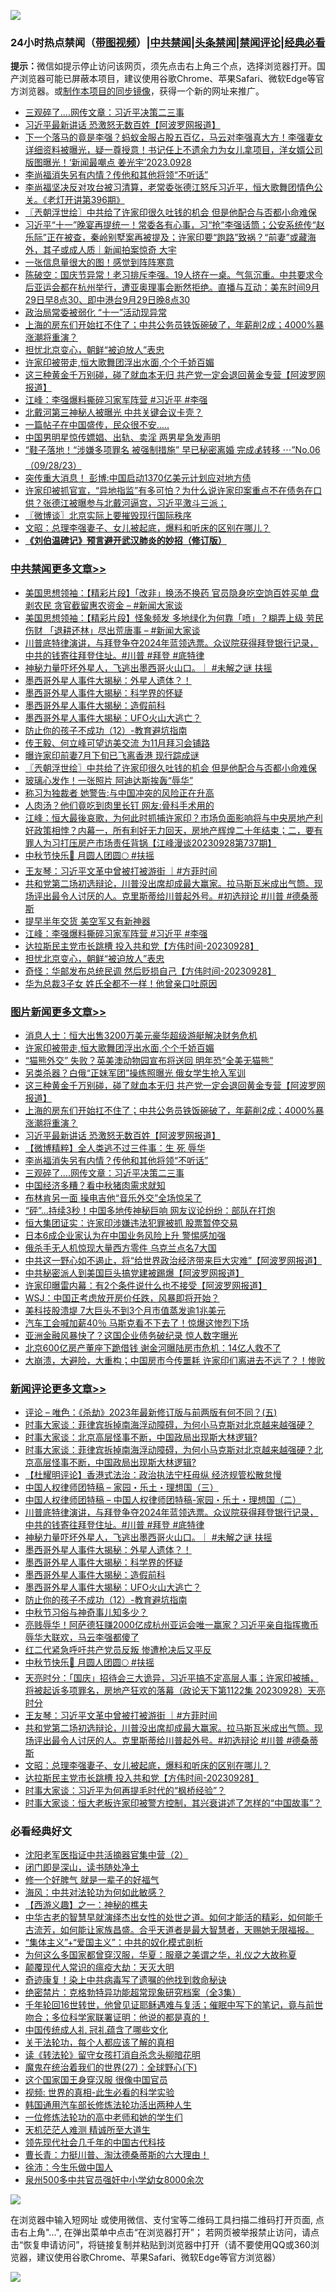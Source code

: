 ![](https://raw.githubusercontent.com/jsvpn/jsproxy/dev/64photo/fqnews-qr.jpg)

<div id="tt">
<h3>24小时热点禁闻（<a href="https://391091.xyz" target="_blank">带图视频</a>）|<a href="#%E4%B8%AD%E5%85%B1%E7%A6%81%E9%97%BB%E6%9B%B4%E5%A4%9A%E6%96%87%E7%AB%A0">中共禁闻</a>|<a href="#%E5%9B%BE%E7%89%87%E6%96%B0%E9%97%BB%E6%9B%B4%E5%A4%9A%E6%96%87%E7%AB%A0">头条禁闻</a>|<a href="#%E6%96%B0%E9%97%BB%E8%AF%84%E8%AE%BA%E6%9B%B4%E5%A4%9A%E6%96%87%E7%AB%A0">禁闻评论|<a href="#%E5%BF%85%E7%9C%8B%E7%BB%8F%E5%85%B8%E5%A5%BD%E6%96%87">经典必看</a></h3>
<div><b>提示：</b>微信如提示停止访问该网页，须先点击右上角三个点，选择浏览器打开。国产浏览器可能已屏蔽本项目，建议使用谷歌Chrome、苹果Safari、微软Edge等官方浏览器。或<a href="%E5%88%B6%E4%BD%9Cgit%E7%A6%81%E9%97%BB%E9%95%9C%E5%83%8F.md">制作本项目的同步镜像</a>，获得一个新的网址来推广。</div>
<ul>

<li><a href="/topimagenews/20230929/1940000.md">三观碎了....网传文章：习近平决策二三事</a></li>
<li><a href="/topimagenews/20230929/1940185.md">习近平最新讲话 恐激怒无数百姓【阿波罗网报道】</a></li>
<li><a href="/sohnews/20230929/1940062.md">下一个落马的竟是李强？蚂蚁金服占股五百亿，马云对李强真大方！李强妻女详细资料被曝光，疑一尊授意！书记任上不遗余力为女儿拿项目，洋女婿公司版图曝光！‘新闻最嘲点 姜光宇’2023.0928</a></li>
<li><a href="/topimagenews/20230929/1940014.md">李尚福消失另有内情？传他和其他将领“不听话”</a></li>
<li><a href="/sohnews/20230929/1940271.md">李尚福坚决反对攻台被习清算，老常委张德江怒斥习近平，恒大歌舞团情色公关。《老灯开讲第396期》</a></li>
<li><a href="/cbnews/20230929/1940154.md">〖兲朝浮世绘〗中共给了许家印很久吐钱的机会 但是他配合与否都小命难保</a></li>
<li><a href="/sohnews/20230929/1940174.md">习近平“十一”晚宴再提统一！常委各有心事，习“抢”李强话筒；公安系统传“赵乐际”正在被查，秦岭别墅案再被提及；许家印要“跑路”致祸？“前妻”或藏海外，其子或成人质｜新闻拍案惊奇 大宇</a></li>
<li><a href="/cnnews/20230929/1940032.md">一张信息量很大的图！感觉到阵阵寒意</a></li>
<li><a href="/sohnews/20230929/1940277.md">陈破空：国庆节异常！老习排斥李强。19人挤在一桌。气氛沉重。中共要求今后亚运会都在杭州举行，遭亚奥理事会断然拒绝。直播与互动：美东时间9月29日早8点30、即中港台9月29日晚8点30</a></li>
<li><a href="/ssgc/20230929/1940304.md">政治局常委被弱化 “十一”活动现异常</a></li>
<li><a href="/topimagenews/20230929/1940254.md">上海的房东们开始扛不住了；中共公务员铁饭碗破了，年薪削2成；4000%暴涨潮将重演？</a></li>
<li><a href="/cbnews/20230929/1940028.md">担忧北京变心，朝鲜“被迫放人”表忠</a></li>
<li><a href="/topimagenews/20230929/1940334.md">许家印被带走,恒大歌舞团浮出水面,个个千娇百媚</a></li>
<li><a href="/topimagenews/20230929/1940260.md">这三种黄金千万别碰，碰了就血本无归 共产党一定会退回黄金专营【阿波罗网报道】</a></li>
<li><a href="/cbnews/20230929/1940049.md">江峰：李强爆料撕碎习家军阵营 #习近平 #李强</a></li>
<li><a href="/baitai/20230929/1940303.md">北戴河第三神秘人被曝光 中共关键会议卡壳？</a></li>
<li><a href="/cnnews/20230929/1940036.md">一篇帖子在中国盛传，民众很不安…..</a></li>
<li><a href="/yule/20230929/1940119.md">中国男明星惊传嫖娼、出轨、卖淫 两男星急发声明</a></li>
<li><a href="/sohnews/20230929/1939992.md">“鞋子落地！“涉嫌多项罪名 被强制措施” 早已秘密离婚 完成💰转移 ⋯”No.06（09/28/23）</a></li>
<li><a href="/cnnews/20230929/1940127.md">突传重大消息！ 彭博:中国启动1370亿美元计划应对地方债</a></li>
<li><a href="/sohnews/20230929/1940003.md">许家印被抓官宣，“异地指监”有多可怕？为什么说许家印案重点不在债务在口供？张德江被曝参与北戴河逼宫，习近平激斗三派；</a></li>
<li><a href="/ssgc/20230929/1940059.md">〖微博谈〗北京实际上要摧毁现行国际秩序</a></li>
<li><a href="/comments/20230929/1940050.md">文昭：总理李强妻子、女儿被起底，爆料和听床的区别在哪儿？</a></li>
<li><b><a href="/comments/20200207/1272816.md" target="_blank">《刘伯温碑记》预言避开武汉肺炎的妙招（修订版）</a></b></li>
</ul>
</div>

<div class="catlist">
<h3><a href="/cbnews/" target="_blank">中共禁闻</a><span><a href="/cbnews/" target="_blank" rel="nofollow">更多文章>></a></span></h3>
<ul>
<li><a href="/cbnews/20230930/1940434.md" target="_blank">美国思想领袖：【精彩片段】「改非」换汤不换药 官员隐身吃空饷百姓买单 盘剥农民 贪官截留惠农资金 &#8211; #新闻大家谈</a></li>
<li><a href="/cbnews/20230930/1940428.md" target="_blank">美国思想领袖：【精彩片段】怪象频发 多地绿化为何靠「喷」？糊弄上级 劳民伤财 「退耕还林」尽出荒唐事 &#8211; #新闻大家谈</a></li>
<li><a href="/comments/20230929/1940292.md" target="_blank">川普底特律演讲，与拜登争夺2024年蓝领选票。众议院获得拜登银行记录，中共的钱寄往拜登住址。#川普 #拜登 #底特律</a></li>
<li><a href="/comments/20230929/1940291.md" target="_blank">神秘力量吓坏外星人，飞逃出墨西哥火山口。｜ #未解之谜 扶摇</a></li>
<li><a href="/comments/20230929/1940290.md" target="_blank">墨西哥外星人事件大揭秘：外星人遗体？！</a></li>
<li><a href="/comments/20230929/1940289.md" target="_blank">墨西哥外星人事件大揭秘：科学界的怀疑</a></li>
<li><a href="/comments/20230929/1940288.md" target="_blank">墨西哥外星人事件大揭秘：造假前科</a></li>
<li><a href="/comments/20230929/1940287.md" target="_blank">墨西哥外星人事件大揭秘：UFO火山大逃亡？</a></li>
<li><a href="/comments/20230929/1940275.md" target="_blank">防止你的孩子不成功（12）-教育避坑指南</a></li>
<li><a href="/cbnews/20230929/1940242.md" target="_blank">传王毅、何立峰可望访美交流 为11月拜习会铺路</a></li>
<li><a href="/cbnews/20230929/1940164.md" target="_blank">曝许家印前妻7月下旬已飞离香港 现行踪成谜</a></li>
<li><a href="/cbnews/20230929/1940154.md" target="_blank">〖兲朝浮世绘〗中共给了许家印很久吐钱的机会 但是他配合与否都小命难保</a></li>
<li><a href="/cbnews/20230929/1940145.md" target="_blank">玻璃心发作！一张照片 阿迪达斯挨轰“辱华”</a></li>
<li><a href="/cbnews/20230929/1940139.md" target="_blank">称习为独裁者 她警告:与中国冲突的风险正在升高</a></li>
<li><a href="/cbnews/20230929/1940138.md" target="_blank">人肉汤？他们竟吃到肉里长钉 网友:骨科手术用的</a></li>
<li><a href="/cbnews/20230929/1940136.md" target="_blank">江峰：恒大最後哀歌，为何此时抓捕许家印？市场负面影响将与中央房地产利好政策相悖？内幕一，所有利好无力回天，房地产辉煌二十年结束；二，要有罪人为习打压房产市场责任背锅【江峰漫谈20230928第737期】</a></li>
<li><a href="/comments/20230929/1940098.md" target="_blank">中秋节快乐🌸 月圆人团圆🌕 #扶摇</a></li>
<li><a href="/comments/20230929/1940078.md" target="_blank">王友琴：习近平文革中曾被打被游街 ｜#方菲时间</a></li>
<li><a href="/comments/20230929/1940067.md" target="_blank">共和党第二场初选辩论，川普没出席却成最大赢家。拉马斯瓦米成出气筒。现场评出最令人讨厌的人。克里斯蒂给川普起外号。#初选辩论 #川普 #德桑蒂斯</a></li>
<li><a href="/cbnews/20230929/1940051.md" target="_blank">提早半年交货 美空军又有新神器</a></li>
<li><a href="/cbnews/20230929/1940049.md" target="_blank">江峰：李强爆料撕碎习家军阵营 #习近平 #李强</a></li>
<li><a href="/comments/20230929/1940042.md" target="_blank">达拉斯民主党市长跳槽 投入共和党【方伟时间-20230928】</a></li>
<li><a href="/cbnews/20230929/1940028.md" target="_blank">担忧北京变心，朝鲜“被迫放人”表忠</a></li>
<li><a href="/comments/20230928/1939882.md" target="_blank">奇怪：华邮发布总统民调 然后贬损自己【方伟时间-20230928】</a></li>
<li><a href="/cbnews/20230928/1939881.md" target="_blank">华为总裁3子女 姓氏全都不一样！他曾亲口吐原因</a></li>

</ul>
</div>
<div class="catlist">
<h3><a href="/topimagenews/" target="_blank">图片新闻</a><span><a href="/topimagenews/" target="_blank" rel="nofollow">更多文章>></a></span></h3>
<ul>
<li><a href="/topimagenews/20230929/1940352.md" target="_blank">消息人士：恒大出售3200万美元豪华超级游艇解决财务危机</a></li>
<li><a href="/topimagenews/20230929/1940334.md" target="_blank">许家印被带走,恒大歌舞团浮出水面,个个千娇百媚</a></li>
<li><a href="/topimagenews/20230929/1940326.md" target="_blank">“猫熊外交” 失败？英美澳动物园宣布将送回 明年恐“全美无猫熊”</a></li>
<li><a href="/topimagenews/20230929/1940312.md" target="_blank">另类杀器？白俄“正妹军团”操练照曝光 俄女学生抢入军训</a></li>
<li><a href="/topimagenews/20230929/1940260.md" target="_blank">这三种黄金千万别碰，碰了就血本无归 共产党一定会退回黄金专营【阿波罗网报道】</a></li>
<li><a href="/topimagenews/20230929/1940254.md" target="_blank">上海的房东们开始扛不住了；中共公务员铁饭碗破了，年薪削2成；4000%暴涨潮将重演？</a></li>
<li><a href="/topimagenews/20230929/1940185.md" target="_blank">习近平最新讲话 恐激怒无数百姓【阿波罗网报道】</a></li>
<li><a href="/topimagenews/20230929/1940137.md" target="_blank">【微博精粹】全人类逃不过三件事：生 死 辱华</a></li>
<li><a href="/topimagenews/20230929/1940014.md" target="_blank">李尚福消失另有内情？传他和其他将领“不听话”</a></li>
<li><a href="/topimagenews/20230929/1940000.md" target="_blank">三观碎了&#8230;.网传文章：习近平决策二三事</a></li>
<li><a href="/topimagenews/20230929/1939939.md" target="_blank">中国经济多糟？看中秋猪肉需求就知</a></li>
<li><a href="/topimagenews/20230928/1939900.md" target="_blank">布林肯另一面 操电吉他“音乐外交”全场惊呆了</a></li>
<li><a href="/topimagenews/20230928/1939890.md" target="_blank">“砰”…持续3秒！中国多地传神秘巨响 网友议论纷纷：部队在打炮</a></li>
<li><a href="/topimagenews/20230928/1939889.md" target="_blank">恒大集团证实：许家印涉嫌违法犯罪被抓 股票暂停交易</a></li>
<li><a href="/topimagenews/20230928/1939856.md" target="_blank">日本6成企业家认为在中国业务风险上升 警惕感加强</a></li>
<li><a href="/topimagenews/20230928/1939849.md" target="_blank">俄杀手无人机惊现大量西方零件 乌克兰点名7大国</a></li>
<li><a href="/topimagenews/20230928/1939796.md" target="_blank">中共这一野心如不遏止，将“给世界政治经济带来巨大灾难”【阿波罗网报道】</a></li>
<li><a href="/topimagenews/20230928/1939772.md" target="_blank">中共秘密派人到美国巨头搞党建被踢爆【阿波罗网报道】</a></li>
<li><a href="/topimagenews/20230928/1939771.md" target="_blank">许家印曝雷内幕：有2个条件说什么也不接受【阿波罗网报道】</a></li>
<li><a href="/topimagenews/20230928/1939628.md" target="_blank">WSJ：中国正考虑放开房价任跌，风暴即将开始？</a></li>
<li><a href="/topimagenews/20230927/1939434.md" target="_blank">美科技股溃堤 7大巨头不到3个月市值蒸发逾1兆美元</a></li>
<li><a href="/topimagenews/20230927/1939423.md" target="_blank">汽车工会喊加薪40％ 马斯克看不下去了！惊爆这惨烈下场</a></li>
<li><a href="/topimagenews/20230927/1939408.md" target="_blank">亚洲金融风暴快了？这国企业债务破纪录 惊人数字曝光</a></li>
<li><a href="/topimagenews/20230927/1939407.md" target="_blank">北京600亿房产董座下跪借钱 谢金河曝陆房市危机：14亿人救不了</a></li>
<li><a href="/topimagenews/20230927/1939365.md" target="_blank">大崩溃，大避险，大重构；中国房市今传噩耗 许家印们离进去不远了？！惨败</a></li>

</ul>
</div>
<div class="catlist">
<h3><a href="/comments/" target="_blank">新闻评论</a><span><a href="/comments/" target="_blank" rel="nofollow">更多文章>></a></span></h3>
<ul>
<li><a href="/comments/20230930/1940374.md" target="_blank">评论 &#8211; 唯色：《杀劫》2023年最新修订版与前两版有何不同？(五)</a></li>
<li><a href="/comments/20230930/1940372.md" target="_blank">时事大家谈：菲律宾拆掉南海浮动障碍，为何小马克斯对北京越来越强硬？</a></li>
<li><a href="/comments/20230929/1940358.md" target="_blank">时事大家谈：北京高层怪事不断，中国政局出现斯大林逻辑?</a></li>
<li><a href="/comments/20230929/1940348.md" target="_blank">时事大家谈：菲律宾拆掉南海浮动障碍，为何小马克斯对北京越来越强硬？北京高层怪事不断，中国政局出现斯大林逻辑?</a></li>
<li><a href="/comments/20230929/1940321.md" target="_blank">【杜耀明评论】香港式法治：政治执法宁枉毋纵 经济规管松散怠慢</a></li>
<li><a href="/comments/20230929/1940320.md" target="_blank">中国人权律师团特稿 &#8211; 家园・乐土・理想国（三）</a></li>
<li><a href="/comments/20230929/1940319.md" target="_blank">中国人权律师团特稿 &#8211; 中国人权律师团特稿-家园・乐土・理想国（二）</a></li>
<li><a href="/comments/20230929/1940292.md" target="_blank">川普底特律演讲，与拜登争夺2024年蓝领选票。众议院获得拜登银行记录，中共的钱寄往拜登住址。#川普 #拜登 #底特律</a></li>
<li><a href="/comments/20230929/1940291.md" target="_blank">神秘力量吓坏外星人，飞逃出墨西哥火山口。｜ #未解之谜 扶摇</a></li>
<li><a href="/comments/20230929/1940290.md" target="_blank">墨西哥外星人事件大揭秘：外星人遗体？！</a></li>
<li><a href="/comments/20230929/1940289.md" target="_blank">墨西哥外星人事件大揭秘：科学界的怀疑</a></li>
<li><a href="/comments/20230929/1940288.md" target="_blank">墨西哥外星人事件大揭秘：造假前科</a></li>
<li><a href="/comments/20230929/1940287.md" target="_blank">墨西哥外星人事件大揭秘：UFO火山大逃亡？</a></li>
<li><a href="/comments/20230929/1940275.md" target="_blank">防止你的孩子不成功（12）-教育避坑指南</a></li>
<li><a href="/comments/20230929/1940266.md" target="_blank">中秋节习俗与神奇事儿知多少？</a></li>
<li><a href="/comments/20230929/1940159.md" target="_blank">亮贱辱华！阿萨德狂赚2000亿成杭州亚运会唯一赢家？习近平亲自指挥撒币辱华大联欢，马云李强都傻了</a></li>
<li><a href="/comments/20230929/1940102.md" target="_blank">红二代紧急呼吁共产党员反叛 惨遭枪决后又平反</a></li>
<li><a href="/comments/20230929/1940098.md" target="_blank">中秋节快乐🌸 月圆人团圆🌕 #扶摇</a></li>
<li><a href="/comments/20230929/1940095.md" target="_blank">天亮时分：「国庆」招待会三大诡异，习近平搞不定高层人事；许家印被捕，将被起诉多项罪名，房地产狂欢的落幕（政论天下第1122集 20230928）天亮时分</a></li>
<li><a href="/comments/20230929/1940078.md" target="_blank">王友琴：习近平文革中曾被打被游街 ｜#方菲时间</a></li>
<li><a href="/comments/20230929/1940067.md" target="_blank">共和党第二场初选辩论，川普没出席却成最大赢家。拉马斯瓦米成出气筒。现场评出最令人讨厌的人。克里斯蒂给川普起外号。#初选辩论 #川普 #德桑蒂斯</a></li>
<li><a href="/comments/20230929/1940050.md" target="_blank">文昭：总理李强妻子、女儿被起底，爆料和听床的区别在哪儿？</a></li>
<li><a href="/comments/20230929/1940042.md" target="_blank">达拉斯民主党市长跳槽 投入共和党【方伟时间-20230928】</a></li>
<li><a href="/comments/20230929/1939935.md" target="_blank">时事大家谈：习近平为何再提毛时代的“枫桥经验”？</a></li>
<li><a href="/comments/20230929/1939934.md" target="_blank">时事大家谈：恒大老板许家印被警方控制，其兴衰讲述了怎样的“中国故事”？</a></li>

</ul>
</div>

<div class="catlist">
<h3>必看经典好文</h3>
<ul>
<li><a href="/comments/20221222/1826761.md" target="_blank">沈阳老军医指证中共活摘器官集中营（2）</a></li>
<li><a href="/tculture/20200803/1373949.md" target="_blank">闭门即是深山，读书随处净土</a></li>
<li><a href="/funmedia/20200713/1359909.md" target="_blank">修一个好脾气 就是一辈子的好福气</a></li>
<li><a href="/comments/20191218/1228234.md" target="_blank">海风：中共对法轮功为何如此敏感？</a></li>
<li><a href="/comments/20210210/1484775.md" target="_blank">【西游义趣】之一：神秘的樵夫</a></li>
<li><a href="/comments/20210420/1529876.md" target="_blank">中华古老的智慧早就演绎杰出女性的处世之道。如何才能活的精彩，如何能千古流芳，如何能让家族昌盛。合乎天道者是最大智慧者，天赐她无限福报。</a></li>
<li><a href="/comments/20201007/1409565.md" target="_blank">“集体主义”+“爱国主义”：中共的奴化模式剖析</a></li>
<li><a href="/comments/20220726/1762946.md" target="_blank">为何这么多国家都曾穿汉服，华夏：服章之美谓之华，礼仪之大故称夏</a></li>
<li><a href="/comments/20200619/783185.md" target="_blank">颠覆现代人常识的瘟疫大劫：天灭大明</a></li>
<li><a href="/topimagenews/20210131/1478453.md" target="_blank">奇迹康复！染上中共病毒写了遗嘱的他找到救命秘诀</a></li>
<li><a href="/comments/20200705/783265.md" target="_blank">绝密禁片：克格勃特异功能超常现象研究档案（全3集）</a></li>
<li><a href="/comments/20210827/1614424.md" target="_blank">千年轮回16世转世，他曾见证耶稣遇难与复活；催眠中写下的笔记，竟与前世吻合；多位科学家联署证明：他说的都是真的！</a></li>
<li><a href="/bannedvideo/20211002/1631942.md" target="_blank">中国传统成人礼 冠礼蕴含了哪些文化</a></li>
<li><a href="/topimagenews/20161125/619230.md" target="_blank">关于法轮功，每个人都应该了解的真相</a></li>
<li><a href="/comments/20190512/1127015.md" target="_blank">读《转法轮》留守女孩打消自杀念头柳暗花明</a></li>
<li><a href="/comments/20181224/1052333.md" target="_blank">魔鬼在统治着我们的世界(27)：全球野心(下)</a></li>
<li><a href="/comments/20220611/1744476.md" target="_blank">这个国家国王身穿汉服 很像中国官员</a></li>
<li><a href="/aomi/supernatural/20150313/374665.md" target="_blank">视频: 世界的真相-此生必看的科学实验</a></li>
<li><a href="/cbnews/20220922/1787482.md" target="_blank">韩国通用汽车部长修炼法轮功活出两种人生</a></li>
<li><a href="/cbnews/20200702/1354550.md" target="_blank">一位修炼法轮功的高中老师和她的学生们</a></li>
<li><a href="/comments/20210302/1496716.md" target="_blank">天机茫茫人难测 精诚所至大道生</a></li>
<li><a href="/comments/20220329/1711799.md" target="_blank">领先现代社会几千年的中国古代科技</a></li>
<li><a href="/comments/20230601/1891432.md" target="_blank">曹长青：力挺川普、淘汰德桑蒂斯的六大理由！</a></li>
<li><a href="/renquan/minyun/20200819/1391988.md" target="_blank">徐沛：今生乐做中国人</a></li>
<li><a href="/comments/20200704/783272.md" target="_blank">泉州500多中共官员强奸中小学幼女8000余次</a></li>

</ul>
</div>

![](https://raw.githubusercontent.com/jsvpn/jsproxy/dev/64photo/fqnews-qr.jpg)

在浏览器中输入短网址 或使用微信、支付宝等二维码工具扫描二维码打开页面, 点击右上角"...", 在弹出菜单中点击“在浏览器打开”； 若网页被举报禁止访问，请点击“恢复申请访问”，将链接复制并粘贴到浏览器中打开（请不要使用QQ或360浏览器，建议使用谷歌Chrome、苹果Safari、微软Edge等官方浏览器）

![](https://raw.githubusercontent.com/jsvpn/jsproxy/dev/64photo/wx.jpg)